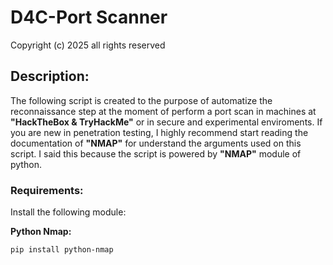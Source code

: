 <!DOCTYPE html>
# D4C-Port Scanner 
Copyright (c) 2025 all rights reserved

<h2>Description:</h2>
The following script is created to the purpose of automatize the reconnaissance step at the moment of perform a port scan in machines
at <b>"HackTheBox & TryHackMe"</b> or in secure and experimental enviroments. If you are new in penetration testing, I highly recommend 
start reading the documentation of <b>"NMAP"</b> for understand the arguments used on this script. I said this because 
the script is powered by <b>"NMAP"</b> module of python.

<h3>Requirements: </h3>
Install the following module:
<p><b>Python Nmap:</b></p>
<code>pip install python-nmap</code>
